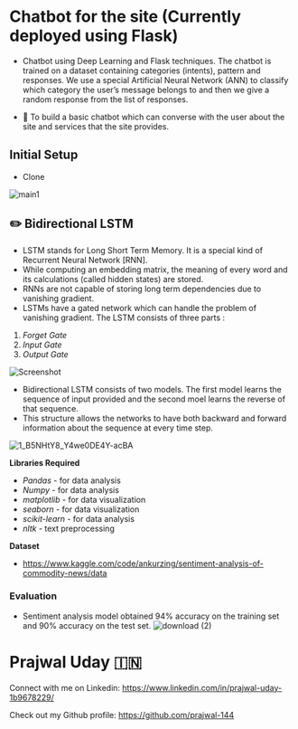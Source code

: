 # Chatbot for the site (Currently deployed using Flask)

* Chatbot using Deep Learning and Flask techniques. The chatbot is trained on a dataset containing categories (intents), pattern and responses. We use a special Artificial Neural Network (ANN) to classify which category the user’s message belongs to and then we give a random response from the list of responses.

* :dart: To build a basic chatbot which can converse with the user about the site and services that the site provides.

## Initial Setup

* Clone 

![main1](https://user-images.githubusercontent.com/86421205/196366043-b98151a9-b102-4784-a90a-ca2b40cd101b.jpg)


## :pencil2: Bidirectional LSTM
* LSTM stands for Long Short Term Memory. It is a special kind of Recurrent Neural Network [RNN].
* While computing an embedding matrix, the meaning of every word and its calculations (called hidden states) are stored.
* RNNs are not capable of storing long term dependencies due to vanishing gradient.
* LSTMs have a gated network which can handle the problem of vanishing gradient. The LSTM consists of three parts : 
 1. *Forget Gate*
 2. *Input Gate*
 3. *Output Gate*

![Screenshot](https://user-images.githubusercontent.com/86421205/196361910-0b9dad40-93be-4b48-822d-a3964c869eff.jpg)

* Bidirectional LSTM consists of two models. The first model learns the sequence of input provided and the second moel learns the reverse of that sequence.
* This structure allows the networks to have both backward and forward information about the sequence at every time step.

![1_B5NHtY8_Y4we0DE4Y-acBA](https://user-images.githubusercontent.com/86421205/196361977-9f476005-6c92-4960-9c73-d02ba5adfaad.png)

**Libraries Required**

* *Pandas* - for data analysis
* *Numpy* - for data analysis
* *matplotlib* - for data visualization
* *seaborn* - for data visualization
* *scikit-learn* - for data analysis
* *nltk* - text preprocessing

**Dataset**
* https://www.kaggle.com/code/ankurzing/sentiment-analysis-of-commodity-news/data

### Evaluation
* Sentiment analysis model obtained 94% accuracy on the training set and 90% accuracy on the test set.
![download (2)](https://user-images.githubusercontent.com/86421205/196364995-2dc1d9ed-911d-4cb5-93a4-2b8cede32e1d.png)

# Prajwal Uday :india:

Connect with me on Linkedin: https://www.linkedin.com/in/prajwal-uday-1b9678229/

Check out my Github profile: https://github.com/prajwal-144
